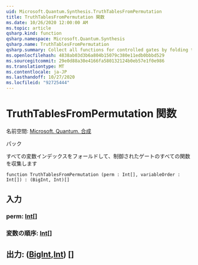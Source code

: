 ```yaml
---
uid: Microsoft.Quantum.Synthesis.TruthTablesFromPermutation
title: TruthTablesFromPermutation 関数
ms.date: 10/26/2020 12:00:00 AM
ms.topic: article
qsharp.kind: function
qsharp.namespace: Microsoft.Quantum.Synthesis
qsharp.name: TruthTablesFromPermutation
qsharp.summary: Collect all functions for controlled gates by folding through all variable indexes
ms.openlocfilehash: 4838ab03d3b6a804b15079c380e11edb0bbbd529
ms.sourcegitcommit: 29e0d88a30e4166fa580132124b0eb57e1f0e986
ms.translationtype: MT
ms.contentlocale: ja-JP
ms.lasthandoff: 10/27/2020
ms.locfileid: "92725444"
---
```

# <a name="truthtablesfrompermutation-function"></a>TruthTablesFromPermutation 関数

名前空間: [Microsoft. Quantum. 合成](xref:Microsoft.Quantum.Synthesis)

パック [](https://nuget.org/packages/)


すべての変数インデックスをフォールドして、制御されたゲートのすべての関数を収集します

```qsharp
function TruthTablesFromPermutation (perm : Int[], variableOrder : Int[]) : (BigInt, Int)[]
```


## <a name="input"></a>入力

### <a name="perm--int"></a>perm: [Int](xref:microsoft.quantum.lang-ref.int)[]




### <a name="variableorder--int"></a>変数の順序: [Int](xref:microsoft.quantum.lang-ref.int)[]





## <a name="output--bigintint"></a>出力: ([BigInt](xref:microsoft.quantum.lang-ref.bigint),[Int](xref:microsoft.quantum.lang-ref.int)) []

